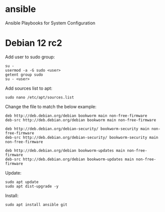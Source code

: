 # ansible
Ansible Playbooks for System Configuration

# Debian 12 rc2
Add user to sudo group:
```
su -
usermod -a -G sudo <user>
getent group sudo
su - <user>
```

Add sources list to apt:
```
sudo nano /etc/apt/sources.list
```
Change the file to match the below example:
```
deb http://deb.debian.org/debian bookworm main non-free-firmware
deb-src http://deb.debian.org/debian bookworm main non-free-firmware

deb http://deb.debian.org/debian-security/ bookworm-security main non-free-firmware
deb-src http://deb.debian.org/debian-security/ bookworm-security main non-free-firmware

deb http://deb.debian.org/debian bookworm-updates main non-free-firmware
deb-src http://deb.debian.org/debian bookworm-updates main non-free-firmware
```

Update:
```
sudo apt update
sudo apt dist-upgrade -y
```

Install:
```
sudo apt install ansible git
```
